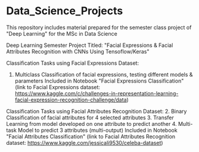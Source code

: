 # Data_Science_Projects
This repository includes material prepared for the semester class project of "Deep Learning" for the MSc in Data Science

Deep Learning Semester Project Titled: "Facial Expressions & Facial Attributes Recognition with CNNs Using Tensoflow/Keras"

Classification Tasks using Facial Expressions Dataset:
1. Multiclass Classification of facial expressions, testing different models & parameters
Included in Notebook "Facial Expressions Classification" 
(link to Facial Expressions dataset: https://www.kaggle.com/c/challenges-in-representation-learning-facial-expression-recognition-challenge/data)

Classification Tasks using Facial Attributes Recognition Dataset:
2. Binary Classification of facial attributes for 4 selected attributes 
3. Transfer Learning from model developed on one attribute to predict another
4. Multi-task Model to predict 3 attributes (multi-output)
Included in Notebook "Facial Attributes Classification"
(link to Facial Attributes Recognition dataset: https://www.kaggle.com/jessicali9530/celeba-dataset)





